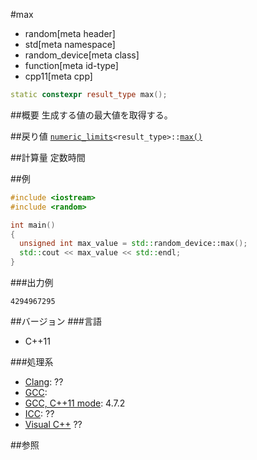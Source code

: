 #max
* random[meta header]
* std[meta namespace]
* random_device[meta class]
* function[meta id-type]
* cpp11[meta cpp]

```cpp
static constexpr result_type max();
```

##概要
生成する値の最大値を取得する。


##戻り値
[`numeric_limits`](/reference/limits/numeric_limits.md)`<result_type>::`[`max()`](/reference/limits/numeric_limits/max.md)


##計算量
定数時間


##例
```cpp
#include <iostream>
#include <random>

int main()
{
  unsigned int max_value = std::random_device::max();
  std::cout << max_value << std::endl;
}
```

###出力例
```
4294967295
```

##バージョン
###言語
- C++11

###処理系
- [Clang](/implementation.md#clang): ??
- [GCC](/implementation.md#gcc): 
- [GCC, C++11 mode](/implementation.md#gcc): 4.7.2
- [ICC](/implementation.md#icc): ??
- [Visual C++](/implementation.md#visual_cpp) ??


##参照


